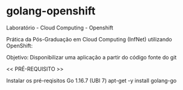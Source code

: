 # golang-openshift
Laboratório - Cloud Computing - Openshift

Prática da Pós-Graduação em Cloud Computing (InfNet) utilizando OpenShift:

Objetivo: Disponibilizar uma aplicação a partir do código fonte do git

<< PRÉ-REQUISITO >>

Instalar os pré-reqisitos
    Go 1.16.7 (UBI 7)
    apt-get -y install golang-go
